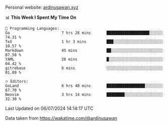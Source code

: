 Personal website: [ardinusawan.xyz](https://ardinusawan.xyz)

<!--START_SECTION:waka-->
📊 **This Week I Spent My Time On** 

```text
💬 Programming Languages: 
Go                       7 hrs 28 mins       ███████████████████░░░░░░   74.31 % 
TeX                      1 hr 3 mins         ███░░░░░░░░░░░░░░░░░░░░░░   10.57 % 
Markdown                 45 mins             ██░░░░░░░░░░░░░░░░░░░░░░░   07.50 % 
YAML                     26 mins             █░░░░░░░░░░░░░░░░░░░░░░░░   04.42 % 
gitrebase                6 mins              ░░░░░░░░░░░░░░░░░░░░░░░░░   01.09 % 

🔥 Editors: 
GoLand                   6 hrs 48 mins       █████████████████░░░░░░░░   67.70 % 
Neovim                   3 hrs 14 mins       ████████░░░░░░░░░░░░░░░░░   32.30 % 
```


 Last Updated on 06/07/2024 14:14:17 UTC
<!--END_SECTION:waka-->
Data taken from https://wakatime.com/@ardinusawan
